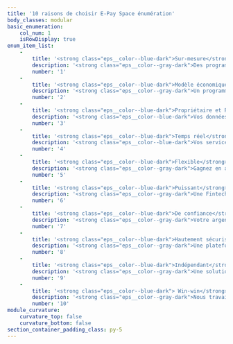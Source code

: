 ```yaml
---
title: '10 raisons de choisir E-Pay Space énumération'
body_classes: modular
basic_enumeration:
    col_num: 1
    isRowDisplay: true
enum_item_list:
    -
        title: '<strong class="eps__color--blue-dark">Sur-mesure</strong>'
        description: '<strong class="eps__color--gray-dark">Des programmes en marque blanche ou co-branding avec un paramétrage 100% personnalisé.</strong>'
        number: '1'
    -
        title: '<strong class="eps__color--blue-dark">Modèle économique</strong>'
        description: '<strong class="eps__color--gray-dark">Un programme rentable dont les coûts sont maîtrisés et faciles à anticiper, le contrôle de la chaîne financière se fait de bout-en-bout.</strong>'
        number: '2'
    -
        title: '<strong class="eps__color--blue-dark">Propriétaire et RGPD</strong>'
        description: '<strong class="eps__color--blue-dark">Vos données sont stockées en France sur une infrastructure propriétaire (data center tier 4, le plus haut niveau de sécurité) et non chez un prestataire cloud hors d’Europe.</strong>'
        number: '3'
    -
        title: '<strong class="eps__color--blue-dark">Temps réel</strong>'
        description: '<strong class="eps__color--blue-dark">Vos services en temps réel (ex : bloquer, débloquer, charger, décharger) avec des cartes émises en illimité</strong>'
        number: '4'
    -
        title: '<strong class="eps__color--blue-dark">Flexible</strong>'
        description: '<strong class="eps__color--gray-dark">Gagnez en agilité avec une plateforme en mode PaaS (Platform as a Service) évolutive, souple et résiliente, qui s’adapte à votre activité.</strong>'
        number: '5'
    -
        title: '<strong class="eps__color--blue-dark">Puissant</strong>'
        description: '<strong class="eps__color--gray-dark">Une Fintech membre du groupe Mextor spécialiste NTIC. Nous profitons de puissantes synergies internes : informatique, ingénierie, sécurité, hardware, développement, télécom et marketing.</strong>'
        number: '6'
    -
        title: '<strong class="eps__color--blue-dark">De confiance</strong>'
        description: '<strong class="eps__color--gray-dark">Votre argent est sécurisé sur un compte de cantonnement illimité agréé par l’ACPR sous l’autorité de la banque de France.</strong>'
        number: '7'
    -
        title: '<strong class="eps__color--blue-dark">Hautement sécurisé</strong>'
        description: '<strong class="eps__color--gray-dark">Une plateforme certifiée PCI-DSS qui garantit la protection de vos données et lutte contre la fraude.</strong>'
        number: '8'
    -
        title: '<strong class="eps__color--blue-dark">Indépendant</strong>'
        description: '<strong class="eps__color--gray-dark">Une solution libre, non rattachée à un groupe bancaire, capable de s’adapter à chaque demande sans freins organisationnel.</strong>'
        number: '9'
    -
        title: '<strong class="eps__color--blue-dark"> Win-win</strong>'
        description: '<strong class="eps__color--gray-dark">Nous travaillons en réel partenariat avec nos clients en centralisant pour eux l’ensemble des outils, services, processus et informations nécessaires au développement de leur projet dans l’unique but qu’il soit prospère. Un projet gagnant est un aussi un succès pour E-Pay Space.</strong>'
        number: '10'
module_curvature:
    curvature_top: false
    curvature_bottom: false
section_container_padding_class: py-5
---
```


